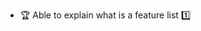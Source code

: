 * <span id="outcome-featureList-introduction-one">:trophy: Able to explain what is a feature list :one:</span>
